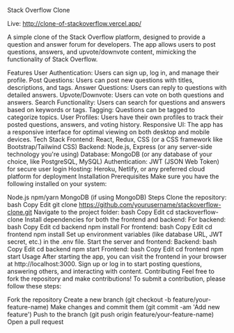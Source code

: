 Stack Overflow Clone

Live: http://clone-of-stackoverflow.vercel.app/

A simple clone of the Stack Overflow platform, designed to provide a question and answer forum for developers. The app allows users to post questions, answers, and upvote/downvote content, mimicking the functionality of Stack Overflow.

Features
User Authentication: Users can sign up, log in, and manage their profile.
Post Questions: Users can post new questions with titles, descriptions, and tags.
Answer Questions: Users can reply to questions with detailed answers.
Upvote/Downvote: Users can vote on both questions and answers.
Search Functionality: Users can search for questions and answers based on keywords or tags.
Tagging: Questions can be tagged to categorize topics.
User Profiles: Users have their own profiles to track their posted questions, answers, and voting history.
Responsive UI: The app has a responsive interface for optimal viewing on both desktop and mobile devices.
Tech Stack
Frontend: React, Redux, CSS (or a CSS framework like Bootstrap/Tailwind CSS)
Backend: Node.js, Express (or any server-side technology you're using)
Database: MongoDB (or any database of your choice, like PostgreSQL, MySQL)
Authentication: JWT (JSON Web Token) for secure user login
Hosting: Heroku, Netlify, or any preferred cloud platform for deployment
Installation
Prerequisites
Make sure you have the following installed on your system:

Node.js
npm/yarn
MongoDB (if using MongoDB)
Steps
Clone the repository:
bash
Copy
Edit
git clone https://github.com/yourusername/stackoverflow-clone.git
Navigate to the project folder:
bash
Copy
Edit
cd stackoverflow-clone
Install dependencies for both the frontend and backend:
For backend:
bash
Copy
Edit
cd backend
npm install
For frontend:
bash
Copy
Edit
cd frontend
npm install
Set up environment variables (like database URL, JWT secret, etc.) in the .env file.
Start the server and frontend:
Backend:
bash
Copy
Edit
cd backend
npm start
Frontend:
bash
Copy
Edit
cd frontend
npm start
Usage
After starting the app, you can visit the frontend in your browser at http://localhost:3000.
Sign up or log in to start posting questions, answering others, and interacting with content.
Contributing
Feel free to fork the repository and make contributions! To submit a contribution, please follow these steps:

Fork the repository
Create a new branch (git checkout -b feature/your-feature-name)
Make changes and commit them (git commit -am 'Add new feature')
Push to the branch (git push origin feature/your-feature-name)
Open a pull request
